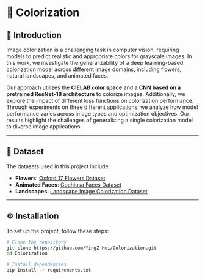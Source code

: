 # 🌈 Colorization

## 📌 Introduction
Image colorization is a challenging task in computer vision, requiring models to predict realistic and appropriate colors for grayscale images. In this work, we investigate the generalizability of a deep learning-based colorization model across different image domains, including flowers, natural landscapes, and animated faces.

Our approach utilizes the **CIELAB color space** and a **CNN based on a pretrained ResNet-18 architecture** to colorize images. Additionally, we explore the impact of different loss functions on colorization performance. Through experiments on three different applications, we analyze how model performance varies across image types and optimization objectives. Our results highlight the challenges of generalizing a single colorization model to diverse image applications.

---

## 📂 Dataset
The datasets used in this project include:

- **Flowers**: [Oxford 17 Flowers Dataset](https://www.robots.ox.ac.uk/~vgg/data/flowers/17/index.html)
- **Animated Faces**: [Gochiusa Faces Dataset](https://www.kaggle.com/datasets/rignak/gochiusa-faces/data)
- **Landscapes**: [Landscape Image Colorization Dataset](https://www.kaggle.com/datasets/theblackmamba31/landscape-image-colorization/data)

---

## ⚙️ Installation
To set up the project, follow these steps:

```sh
# Clone the repository
git clone https://github.com/YingZ-Hei/Colorization.git
cd Colorization

# Install dependencies
pip install -r requirements.txt

